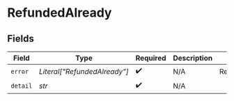 # RefundedAlready


## Fields

| Field                        | Type                         | Required                     | Description                  | Example                      |
| ---------------------------- | ---------------------------- | ---------------------------- | ---------------------------- | ---------------------------- |
| `error`                      | *Literal["RefundedAlready"]* | :heavy_check_mark:           | N/A                          | RefundedAlready              |
| `detail`                     | *str*                        | :heavy_check_mark:           | N/A                          |                              |